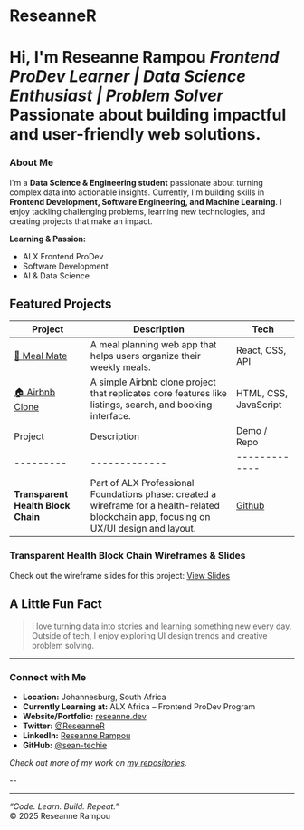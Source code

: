# ReseanneR
#  Hi, I'm Reseanne Rampou   *Frontend ProDev Learner | Data Science Enthusiast | Problem Solver*    Passionate about building impactful and user-friendly web solutions.

###  About Me
I'm a **Data Science & Engineering student** passionate about turning complex data into actionable insights. Currently, I'm building skills in **Frontend Development, Software Engineering, and Machine Learning**. I enjoy tackling challenging problems, learning new technologies, and creating projects that make an impact.

**Learning & Passion:**  
- ALX Frontend ProDev
- Software Development
- AI & Data Science

##  Featured Projects

| Project | Description | Tech |
|---------|-------------|------|
| [🌿 Meal Mate](https://github.com/yourusername/meal-mate) | A meal planning web app that helps users organize their weekly meals. | React, CSS, API |
| [🏠 Airbnb Clone](https://github.com/sean-techie/airbnb-clone-project) | A simple Airbnb clone project that replicates core features like listings, search, and booking interface. | HTML, CSS, JavaScript || Project | Description | Demo / Repo |
| Project | Description | Demo / Repo |
|---------|-------------|-------------|
| **Transparent Health Block Chain** | Part of ALX Professional Foundations phase: created a wireframe for a health-related blockchain app, focusing on UX/UI design and layout. | [Github](https://github.com/ReseanneR/Transparent_Health_Block_Chain) |

### Transparent Health Block Chain Wireframes & Slides
Check out the wireframe slides for this project: [View Slides](https://docs.google.com/presentation/d/1ezgIJm7O9Mm88Z_BcIG7oz5GyB4TcwRReWLFH-agZbY/edit?usp=drivesdk)




##  A Little Fun Fact

> I love turning data into stories and learning something new every day.  
> Outside of tech, I enjoy exploring UI design trends and creative problem solving.

---

###  Connect with Me
-  **Location:** Johannesburg, South Africa  
-  **Currently Learning at:** ALX Africa – Frontend ProDev Program  
-  **Website/Portfolio:** [reseanne.dev](https://yourwebsite.com)  
-  **Twitter:** [@ReseanneR](https://twitter.com/ReseanneR)  
-  **LinkedIn:** [Reseanne Rampou](https://www.linkedin.com/in/reseanne-rampou-96abba365)  
-  **GitHub:** [@sean-techie](https://github.com/sean-techie)


 *Check out more of my work on [my repositories](https://github.com/sean-techie?tab=repositories).*

--

---

 *“Code. Learn. Build. Repeat.”*  
© 2025 Reseanne Rampou

